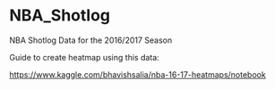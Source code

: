 # NBA_Shotlog
NBA Shotlog Data for the 2016/2017 Season

Guide to create heatmap using this data:

https://www.kaggle.com/bhavishsalia/nba-16-17-heatmaps/notebook


